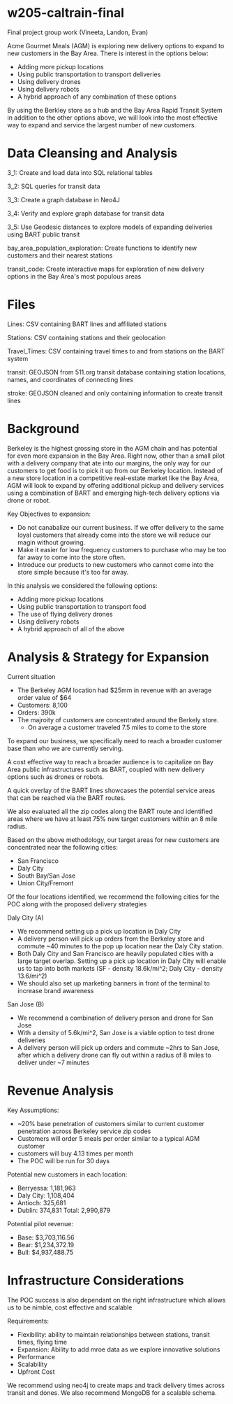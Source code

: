 # w205-caltrain-final
Final project group work (Vineeta, Landon, Evan)

Acme Gourmet Meals (AGM) is exploring new delivery options to expand to new customers in the Bay Area. There is interest in the options below:

 - Adding more pickup locations
 - Using public transportation to transport deliveries
 - Using delivery drones
 - Using delivery robots
 - A hybrid approach of any combination of these options
 
 By using the Berkley store as a hub and the Bay Area Rapid Transit System in addition to the other options above, we will look into the most effective way to expand and service the largest number of new customers.
 
 # Data Cleansing and Analysis
 3_1: Create and load data into SQL relational tables
 
 3_2: SQL queries for transit data
 
 3_3: Create a graph database in Neo4J
 
 3_4: Verify and explore graph database for transit data
 
 3_5: Use Geodesic distances to explore models of expanding deliveries using BART public transit
 
 bay_area_population_exploration: Create functions to identify new customers and their nearest stations 
 
 transit_code: Create interactive maps for exploration of new delivery options in the Bay Area's most populous areas
 
 # Files
 Lines: CSV containing BART lines and affiliated stations
 
 Stations: CSV containing stations and their geolocation
 
 Travel_Times: CSV containing travel times to and from stations on the BART system
 
 transit: GEOJSON from 511.org transit database containing station locations, names, and coordinates of connecting lines
 
 stroke: GEOJSON cleaned and only containing information to create transit lines
 
 
 # Background
 Berkeley is the highest grossing store in the AGM chain and has potential for even more expansion in the Bay Area. Right now, other than a small pilot with a delivery company that ate into our margins, the only way for our customers to get food is to pick it up from our Berkeley location. Instead of a new store location in a competitive real-estate market like the Bay Area, AGM will look to expand by offering additional pickup and delivery services using a combination of BART and emerging high-tech delivery options via drone or robot. 
 
 Key Objectives to expansion:
 - Do not canabalize our current business. If we offer delivery to the same loyal customers that already come into the store we will reduce our magin without growing.
 - Make it easier for low frequency customers to purchase who may be too far away to come into the store often.
 - Introduce our products to new customers who cannot come into the store simple because it's too far away.
 
 In this analysis we considered the following options:
 - Adding more pickup locations
 - Using public transportation to transport food
 - The use of flying delivery drones
 - Using delivery robots
 - A hybrid approach of all of the above
 
 
 # Analysis & Strategy for Expansion
 Current situation
 - The Berkeley AGM location had $25mm in revenue with an average order value of $64
 - Customers: 8,100
 - Orders: 390k
 - The majroity of customers are concentrated around the Berkely store.
     - On average a customer traveled 7.5 miles to come to the store
 
To expand our business, we specifically need to reach a broader customer base than who we are currently serving. 

A cost effective way to reach a broader audience is to capitalize on Bay Area public infrastructures such as BART, coupled with new delivery options such as drones or robots.

A quick overlay of the BART lines showcases the potential service areas that can be reached via the BART routes.

We also evaluated all the zip codes along the BART route and identified areas where we have at least 75% new target customers within an 8 mile radius. 

Based on the above methodology, our target areas for new customers are concentrated near the following cities:
- San Francisco
- Daly City 
- South Bay/San Jose
- Union City/Fremont

Of the four locations identified, we recommend the following cities for the POC along with the proposed delivery strategies

Daly City (A)
- We recommend setting up a pick up location in Daly City 
- A delivery person will pick up orders from the Berkeley store and commute ~40 minutes to the pop up location near the Daly City station. 
- Both Daly City and San Francisco are heavily populated cities with a large target overlap. Setting up a pick up location in Daly City will enable us to tap into both markets (SF - density 18.6k/mi^2; Daly City - density 13.6/mi^2)
- We should also set up marketing banners in front of the terminal to increase brand awareness

San Jose (B)
- We recommend a combination of delivery person and drone for San Jose 
- With a density of 5.6k/mi^2, San Jose is a viable option to test drone deliveries
- A delivery person will pick up orders and commute ~2hrs to San Jose, after which a delivery drone can fly out within a radius of 8 miles to deliver under ~7 minutes


# Revenue Analysis
Key Assumptions: 
- ~20% base penetration of customers similar to current customer penetration across Berkeley service zip codes
- Customers will order 5 meals per order similar to a typical AGM customer
- customers will buy 4.13 times per month
- The POC will be run for 30 days

Potential new customers in each location:
- Berryessa: 1,181,963
- Daly City: 1,108,404
- Antioch: 325,681
- Dublin: 374,831
Total: 2,990,879

Potential pilot revenue:
- Base: $3,703,116.56
- Bear: $1,234,372.19
- Bull: $4,937,488.75
 
 
# Infrastructure Considerations
The POC success is also dependant on the right infrastructure which allows us to be nimble, cost effective and scalable

Requirements:
- Flexibility: ability to maintain relationships between stations, transit times, flying time
- Expansion: Ability to add mroe data as we explore innovative solutions
- Performance
- Scalability
- Upfront Cost

We recommend using neo4j to create maps and track delivery times across transit and dones. We also recommend MongoDB for a scalable schema.
